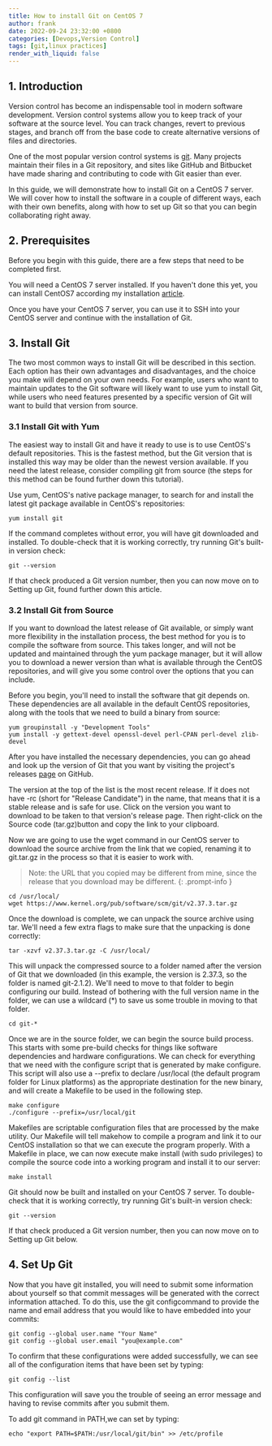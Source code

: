 ```yaml
---
title: How to install Git on CentOS 7
author: frank
date: 2022-09-24 23:32:00 +0800
categories: [Devops,Version Control]
tags: [git,linux practices]     
render_with_liquid: false
---
```


## 1. Introduction
Version control has become an indispensable tool in modern software development. Version control systems allow you to keep track of your software at the source level. You can track changes, revert to previous stages, and branch off from the base code to create alternative versions of files and directories.

One of the most popular version control systems is [git](https://git-scm.com/). Many projects maintain their files in a Git repository, and sites like GitHub and Bitbucket have made sharing and contributing to code with Git easier than ever.

In this guide, we will demonstrate how to install Git on a CentOS 7 server. We will cover how to install the software in a couple of different ways, each with their own benefits, along with how to set up Git so that you can begin collaborating right away.

## 2. Prerequisites
Before you begin with this guide, there are a few steps that need to be completed first.

You will need a CentOS 7 server installed. If you haven't done this yet, you can install CentOS7 according my installation [article](https://douer423.github.io/posts/How-to-create-CentOS7-in-VMWare-WorkStation/).

Once you have your CentOS 7 server, you can use it to SSH into your CentOS server and continue with the installation of Git.

## 3. Install Git
The two most common ways to install Git will be described in this section. Each option has their own advantages and disadvantages, and the choice you make will depend on your own needs. For example, users who want to maintain updates to the Git software will likely want to use yum to install Git, while users who need features presented by a specific version of Git will want to build that version from source.

### 3.1 Install Git with Yum

The easiest way to install Git and have it ready to use is to use CentOS's default repositories. This is the fastest method, but the Git version that is installed this way may be older than the newest version available. If you need the latest release, consider compiling git from source (the steps for this method can be found further down this tutorial).

Use yum, CentOS's native package manager, to search for and install the latest git package available in CentOS's repositories:
```shell
yum install git
```
If the command completes without error, you will have git downloaded and installed. To double-check that it is working correctly, try running Git's built-in version check:
```shell
git --version
```
If that check produced a Git version number, then you can now move on to Setting up Git, found further down this article.

### 3.2 Install Git from Source
If you want to download the latest release of Git available, or simply want more flexibility in the installation process, the best method for you is to compile the software from source. This takes longer, and will not be updated and maintained through the yum package manager, but it will allow you to download a newer version than what is available through the CentOS repositories, and will give you some control over the options that you can include.

Before you begin, you'll need to install the software that git depends on. These dependencies are all available in the default CentOS repositories, along with the tools that we need to build a binary from source:

```shell
yum groupinstall -y "Development Tools"
yum install -y gettext-devel openssl-devel perl-CPAN perl-devel zlib-devel
```
After you have installed the necessary dependencies, you can go ahead and look up the version of Git that you want by visiting the project's releases [page](https://github.com/git/git/tags) on GitHub.

The version at the top of the list is the most recent release. If it does not have -rc (short for "Release Candidate") in the name, that means that it is a stable release and is safe for use. Click on the version you want to download to be taken to that version's release page. Then right-click on the Source code (tar.gz)button and copy the link to your clipboard.

Now we are going to use the wget command in our CentOS server to download the source archive from the link that we copied, renaming it to git.tar.gz in the process so that it is easier to work with.

>Note: the URL that you copied may be different from mine, since the release that you download may be different.
{: .prompt-info }

```shell
cd /usr/local/
wget https://www.kernel.org/pub/software/scm/git/v2.37.3.tar.gz
```
Once the download is complete, we can unpack the source archive using tar. We'll need a few extra flags to make sure that the unpacking is done correctly: 

```shell
tar -xzvf v2.37.3.tar.gz -C /usr/local/
```

This will unpack the compressed source to a folder named after the version of Git that we downloaded (in this example, the version is 2.37.3, so the folder is named git-2.1.2). We'll need to move to that folder to begin configuring our build. Instead of bothering with the full version name in the folder, we can use a wildcard (*) to save us some trouble in moving to that folder.

```shell
cd git-*
```
Once we are in the source folder, we can begin the source build process. This starts with some pre-build checks for things like software dependencies and hardware configurations. We can check for everything that we need with the configure script that is generated by make configure. This script will also use a --prefix to declare /usr/local (the default program folder for Linux platforms) as the appropriate destination for the new binary, and will create a Makefile to be used in the following step.

```shell
make configure
./configure --prefix=/usr/local/git
```

Makefiles are scriptable configuration files that are processed by the make utility. Our Makefile will tell makehow to compile a program and link it to our CentOS installation so that we can execute the program properly. With a Makefile in place, we can now execute make install (with sudo privileges) to compile the source code into a working program and install it to our server:

```shell
make install
```

Git should now be built and installed on your CentOS 7 server. To double-check that it is working correctly, try running Git's built-in version check:

```shell
git --version
```
If that check produced a Git version number, then you can now move on to Setting up Git below.

## 4. Set Up Git
Now that you have git installed, you will need to submit some information about yourself so that commit messages will be generated with the correct information attached. To do this, use the git configcommand to provide the name and email address that you would like to have embedded into your commits:

```shell
git config --global user.name "Your Name"
git config --global user.email "you@example.com"
```

To confirm that these configurations were added successfully, we can see all of the configuration items that have been set by typing:
```shell
git config --list
```
This configuration will save you the trouble of seeing an error message and having to revise commits after you submit them.

To add git command in PATH,we can set by typing:
```shell
echo "export PATH=$PATH:/usr/local/git/bin" >> /etc/profile
```
